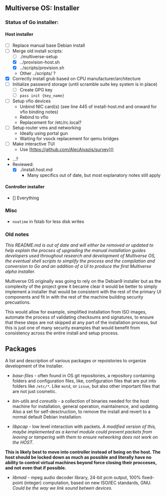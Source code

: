 ## Multiverse OS: Installer
### Status of Go installer:
#### Host installer
- [ ] Replace manual base Debian install
- [ ] Merge old install scripts:
  - [ ] ./multiverse-setup
  - [x] ../provision-host.sh
  - [x] ../scripts/provision.sh
  - Other ../scripts/ ?
- [x] Correctly install grub based on CPU manufacturer/architecture
- [ ] Initialize password storage (until scramble suite key system is in place)
  - [ ] Create GPG key
  - [ ] `pass init {key_name}`
- [ ] Setup vfio devices
  - Unbind NIC card(s) (see line 445 of install-host.md and onward for vfio binding notes)
  - Rebind to vfio
  - Replacement for /etc/rc.local?
- [ ] Setup router vms and networking
  - Ideally using portal gun
  - Waiting for vsock replacement for qemu bridges
- [ ] Make interactive TUI
  - Use [https://github.com/AlecAivazis/survey]()
- ...?
- Reviewed:
  - [x] ./install.host.md
    - Many specifics out of date, but most explanatory notes still apply

#### Controller installer
- [] Everything

### Misc
- `noatime` in fstab for less disk writes



### Old notes
*This README.md is out of date and will either be removed or updated to help explain the procses of upgrading the manual installation guides developers used throughout research and development of Multiverse OS, the eventual shell scripts to simplify the process and the compilation and conversion to Go and an addition of a UI to produce the first Multiverse alpha installer.*

Multiverse OS originally was going to rely on the Debian9 installer but as the complexity of the project grew it became clear it would be better to simply implement a installer that would be consistent with the rest of the primary UI components and fit in with the rest of the machine building security precuations.

This would allow for example, simplified installation from ISO images, automate the process of validating checksums and signatures, to ensure that these steps are not skipped at any part of the installation process, but this is just one of many security examples that would benefit from consistency across the entire install and setup process.


## Packages
A list and description of various packages or repoistories to organize development of the Installer.

  * *base-files* - often found in OS git repositories, a repository containing folders and configuration files, like, configuration files that are put into folders like `/etc/*`. Like `motd`, or `issue`, but also other important files that are not just cosmetic.

  * *bin-utils* and *coreutils* - a collection of binaries needed for the host machine for installation, general operation, maintainence, and updating. Also a set for self-desctruction, to remove the install and revert to a normal default Debian installation.

  * *libpcap* - low level interaction with packets. *A modified version of this, maybe implemented as a kernel module could prevent packets from leaving or tampering with them to ensure networking does not work on the HOST*.


**This is likely best to move into controller instead of being on the host. The host should be locked down as much as possible and literally have no ability to control virtual machines beyond force closing their procceses, and not even that if possible.** 
  * *libmad* - mpeg audio decoder library, 24-bit pcm output, 100% fixed-point (integer) computation, based on new ISO/IEC standards, GNU. *Could be the way we link sound betwen devices.*


